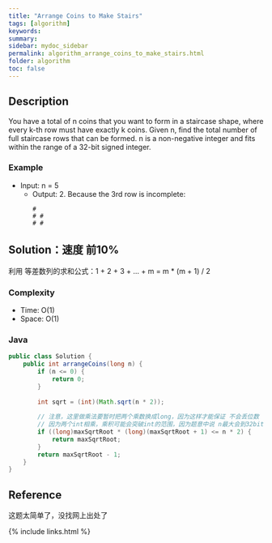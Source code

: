 ```yaml
---
title: "Arrange Coins to Make Stairs"
tags: [algorithm]
keywords:
summary:
sidebar: mydoc_sidebar
permalink: algorithm_arrange_coins_to_make_stairs.html
folder: algorithm
toc: false
---
```


## Description
You have a total of n coins that you want to form in a staircase shape, where every k-th row must have exactly k coins.
Given n, find the total number of full staircase rows that can be formed.
n is a non-negative integer and fits within the range of a 32-bit signed integer.

### Example
* Input: n = 5
  * Output: 2. Because the 3rd row is incomplete:
    ```
    #
    # #
    # #
    ```

## Solution：速度 前10%
利用 等差数列的求和公式：1 + 2 + 3 + ... + m = m * (m + 1) / 2

### Complexity
* Time: O(1)
* Space: O(1)

### Java
```java
public class Solution {
    public int arrangeCoins(long n) {
        if (n <= 0) {
            return 0;
        }
        
        int sqrt = (int)(Math.sqrt(n * 2));
        
        // 注意，这里做乘法要暂时把两个乘数换成long，因为这样才能保证 不会丢位数
        // 因为两个int相乘，乘积可能会突破int的范围，因为题意中说 n最大会到32bit
        if ((long)maxSqrtRoot * (long)(maxSqrtRoot + 1) <= n * 2) {
            return maxSqrtRoot;
        }
        return maxSqrtRoot - 1;
    }
}
```

## Reference
这题太简单了，没找网上出处了

{% include links.html %}
